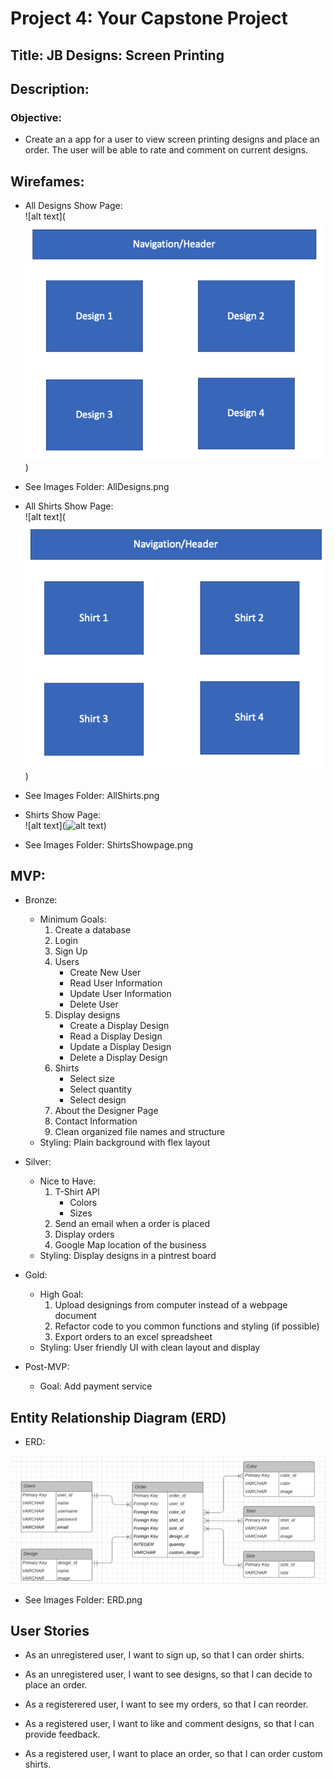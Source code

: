 # Project 4: Your Capstone Project

## Title: JB Designs: Screen Printing

## Description: 

### Objective:
* Create an a app for a user to view screen printing designs and place an order. The user will be able to rate and comment on current designs. 

## Wirefames:

* All Designs Show Page: <br />
![alt text](![alt text](https://github.com/ambonetto/Project-4-Backend/blob/master/Images/AllDesigns.png))

* See Images Folder: AllDesigns.png

* All Shirts Show Page: <br />
![alt text](![alt text](https://github.com/ambonetto/Project-4-Backend/blob/master/Images/AllShirts.png))

* See Images Folder: AllShirts.png

* Shirts Show Page: <br />
![alt text](![alt text](https://github.com/ambonetto/Project-4-Backend/blob/master/Images/ShirtsShowpage.png))

* See Images Folder: ShirtsShowpage.png

## MVP:
* Bronze:
    * Minimum Goals:
        1. Create a database 
        2. Login
        3. Sign Up
        4. Users
            * Create New User
            * Read User Information
            * Update User Information
            * Delete User
        5. Display designs
            * Create a Display Design
            * Read a Display Design
            * Update a Display Design
            * Delete a Display Design
        6. Shirts
            * Select size
            * Select quantity
            * Select design
        7. About the Designer Page
        8. Contact Information
        9. Clean organized file names and structure
    * Styling: Plain background with flex layout

* Silver:
    * Nice to Have:
        1. T-Shirt API
            * Colors
            * Sizes
        2. Send an email when a order is placed
        3. Display orders
        5. Google Map location of the business
    * Styling: Display designs in a pintrest board

* Gold:
    * High Goal:
        1. Upload designings from computer instead of a webpage document
        2. Refactor code to you common functions and styling (if possible)
        3. Export orders to an excel spreadsheet
    * Styling: User friendly UI with clean layout and display

* Post-MVP:
    * Goal: Add payment service

## Entity Relationship Diagram (ERD)

* ERD:

![alt text](https://github.com/ambonetto/Project-4-Backend/blob/master/Images/ERD.png)

* See Images Folder: ERD.png

## User Stories

* As an unregistered user, I want to sign up, so that I can order shirts.

* As an unregistered user, I want to see designs, so that I can decide to place an order.

* As a registerered user, I want to see my orders, so that I can reorder.

* As a registered user, I want to like and comment designs, so that I can provide feedback.

* As a registered user, I want to place an order, so that I can order custom shirts.